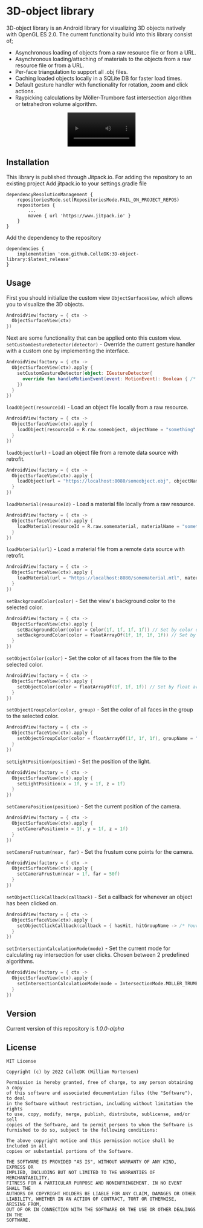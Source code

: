 # 3D-object library #
3D-object library is an Android library for visualizing 3D objects natively with OpenGL ES 2.0. The current functionality build into this library consist of;
* Asynchronous loading of objects from a raw resource file or from a URL.
* Asynchronous loading/attaching of materials to the objects from a raw resource file or from a URL.
* Per-face triangulation to support all .obj files.
* Caching loaded objects locally in a SQLite DB for faster load times.
* Default gesture handler with functionality for rotation, zoom and click actions.
* Raypicking calculations by Möller-Trumbore fast intersection algorithm or tetrahedron volume algorithm.

<!--
<div align="center">
    <img src="https://user-images.githubusercontent.com/55872600/199725283-17e7aa4f-1853-49bc-afa3-ea5d218addc9.png" alt="visualizing objects" width=300></img>
</div>
-->
<div align="center">
    <video src="https://user-images.githubusercontent.com/55872600/199725259-f3188aee-c10b-4da8-a28e-2da716003620.mov" width=180></video>
</div>
    
## Installation
This library is published through Jitpack.io. For adding the repository to an existing project
Add jitpack.io to your settings.gradle file
```
dependencyResolutionManagement {
    repositoriesMode.set(RepositoriesMode.FAIL_ON_PROJECT_REPOS)
    repositories {
        ...
        maven { url 'https://www.jitpack.io' }
    }
}
```
Add the dependency to the repository
```
dependencies {
    implementation 'com.github.ColleDK:3D-object-library:$latest_release'
}
```

## Usage
First you should initialize the custom view `ObjectSurfaceView`, which allows you to visualize the 3D objects.
```kotlin
AndroidView(factory = { ctx -> 
  ObjectSurfaceView(ctx) 
})
```
Next are some functionality that can be applied onto this custom view.
`setCustomGestureDetector(detector)` - Override the current gesture handler with a custom one by implementing the interface.
```kotlin
AndroidView(factory = { ctx ->
  ObjectSurfaceView(ctx).apply {
    setCustomGestureDetector(object: IGestureDetector{
      override fun handleMotionEvent(event: MotionEvent): Boolean { /* Your logic here */ }
    })
  }
})
```
`loadObject(resourceId)` - Load an object file locally from a raw resource.
```kotlin
AndroidView(factory = { ctx ->
  ObjectSurfaceView(ctx).apply {
    loadObject(resourceId = R.raw.someobject, objectName = "something" /* For storing the object in the database */ )
  }
})
```
`loadObject(url)` - Load an object file from a remote data source with retrofit.
```kotlin
AndroidView(factory = { ctx ->
  ObjectSurfaceView(ctx).apply {
    loadObject(url = "https://localhost:8080/someobject.obj", objectName = "something" /* For storing the object in the database */ )
  }
})
```
`loadMaterial(resourceId)` - Load a material file locally from a raw resource.
```kotlin
AndroidView(factory = { ctx ->
  ObjectSurfaceView(ctx).apply {
    loadMaterial(resourceId = R.raw.somematerial, materialName = "something" /* For storing the materials in the database */)
  }
})
```
`loadMaterial(url)` - Load a material file from a remote data source with retrofit.
```kotlin
AndroidView(factory = { ctx ->
  ObjectSurfaceView(ctx).apply {
    loadMaterial(url = "https://localhost:8080/somematerial.mtl", materialName = "something" /* For storing the materials in the database */)
  }
})
```
`setBackgroundColor(color)` - Set the view's background color to the selected color.
```kotlin
AndroidView(factory = { ctx ->
  ObjectSurfaceView(ctx).apply {
    setBackgroundColor(color = Color(1f, 1f, 1f, 1f)) // Set by color object
    setBackgroundColor(color = floatArrayOf(1f, 1f, 1f, 1f)) // Set by float array
  }
})
```
`setObjectColor(color)` - Set the color of all faces from the file to the selected color.
```kotlin
AndroidView(factory = { ctx ->
  ObjectSurfaceView(ctx).apply {
    setObjectColor(color = floatArrayOf(1f, 1f, 1f)) // Set by float array
  }
})
```
`setObjectGroupColor(color, group)` - Set the color of all faces in the group to the selected color.
```kotlin
AndroidView(factory = { ctx ->
  ObjectSurfaceView(ctx).apply {
    setObjectGroupColor(color = floatArrayOf(1f, 1f, 1f), groupName = "somegroup") // Set by float array
  }
})
```
`setLightPosition(position)` - Set the position of the light.
```kotlin
AndroidView(factory = { ctx ->
  ObjectSurfaceView(ctx).apply {
    setLightPosition(x = 1f, y = 1f, z = 1f)
  }
})
```
`setCameraPosition(position)` - Set the current position of the camera.
```kotlin
AndroidView(factory = { ctx ->
  ObjectSurfaceView(ctx).apply {
    setCameraPosition(x = 1f, y = 1f, z = 1f)
  }
})
```
`setCameraFrustum(near, far)` - Set the frustum cone points for the camera.
```kotlin
AndroidView(factory = { ctx ->
  ObjectSurfaceView(ctx).apply {
    setCameraFrustum(near = 1f, far = 50f)
  }
})
```
`setObjectClickCallback(callback)` - Set a callback for whenever an object has been clicked on.
```kotlin
AndroidView(factory = { ctx ->
  ObjectSurfaceView(ctx).apply {
    setObjectClickCallback(callback = { hasHit, hitGroupName -> /* Your logic here */ })
  }
})
```
`setIntersectionCalculationMode(mode)` - Set the current mode for calculating ray intersection for user clicks. Chosen between 2 predefined algorithms.
```kotlin
AndroidView(factory = { ctx ->
  ObjectSurfaceView(ctx).apply {
    setIntersectionCalculationMode(mode = IntersectionMode.MOLLER_TRUMBORE)
  }
})
```

## Version
Current version of this repository is *1.0.0-alpha*

## License
```
MIT License

Copyright (c) by 2022 ColleDK (William Mortensen)

Permission is hereby granted, free of charge, to any person obtaining a copy
of this software and associated documentation files (the "Software"), to deal
in the Software without restriction, including without limitation the rights
to use, copy, modify, merge, publish, distribute, sublicense, and/or sell
copies of the Software, and to permit persons to whom the Software is
furnished to do so, subject to the following conditions:

The above copyright notice and this permission notice shall be included in all
copies or substantial portions of the Software.

THE SOFTWARE IS PROVIDED "AS IS", WITHOUT WARRANTY OF ANY KIND, EXPRESS OR
IMPLIED, INCLUDING BUT NOT LIMITED TO THE WARRANTIES OF MERCHANTABILITY,
FITNESS FOR A PARTICULAR PURPOSE AND NONINFRINGEMENT. IN NO EVENT SHALL THE
AUTHORS OR COPYRIGHT HOLDERS BE LIABLE FOR ANY CLAIM, DAMAGES OR OTHER
LIABILITY, WHETHER IN AN ACTION OF CONTRACT, TORT OR OTHERWISE, ARISING FROM,
OUT OF OR IN CONNECTION WITH THE SOFTWARE OR THE USE OR OTHER DEALINGS IN THE
SOFTWARE.
```

